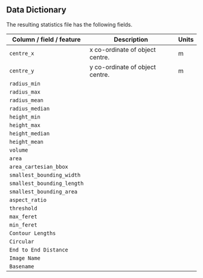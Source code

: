 ## Data Dictionary

The resulting statistics file has the following fields.

| Column / field / feature | Description | Units |
| --- | --- | --- |
| `centre_x` | x co-ordinate of object centre. | m |
| `centre_y` | y co-ordinate of object centre. | m |
| `radius_min` | | |
| `radius_max` | | |
| `radius_mean` | | |
| `radius_median` | | |
| `height_min` | | |
| `height_max` | | |
| `height_median` | | |
| `height_mean` | | |
| `volume` | | |
| `area` | | |
| `area_cartesian_bbox` | | |
| `smallest_bounding_width` | | |
| `smallest_bounding_length` | | |
| `smallest_bounding_area` | | |
| `aspect_ratio` | | |
| `threshold` | | |
| `max_feret` | | |
| `min_feret` | | |
| `Contour Lengths` | | |
| `Circular` | | |
| `End to End Distance` | | |
| `Image Name` | | |
| `Basename` | | |
